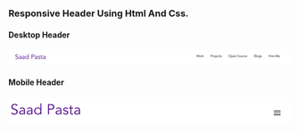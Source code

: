 ### Responsive Header Using Html And Css.

#### Desktop Header
<img src="./openHeader.png"/>

#### Mobile Header
<img src="./closeHeader.png">